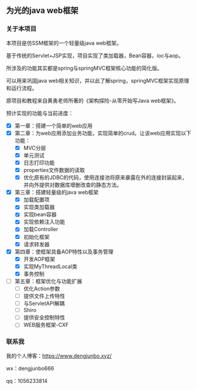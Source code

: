 ## 为光的java web框架

### 关于本项目

本项目是仿SSM框架的一个轻量级java web框架。

基于传统的Servlet+JSP实现，项目实现了类加载器，Bean容器，ioc与aop。

所涉及的功能其实都是spring与springMVC框架核心功能的简化版。

可以用来巩固java web相关知识，并以此了解spring，springMVC框架实现原理和运行流程。

原项目和教程来自黄勇老师所著的《架构探险-从零开始写Java web框架》。

预计实现的功能与当前进度：

- [x] 第一章：搭建一个简单的web应用
- [x] 第二章：为web应用添加业务功能，实现简单的crud。让该web应用实现以下功能：
  - [x] MVC分层
  - [x] 单元测试
  - [x] 日志打印功能
  - [x] properties文件数据的读取
  - [x] 优化原有的JDBC的代码，使用连接池将原来暴露在外的连接封装起来，并向外提供对数据库增删改查的静态方法。
- [x] 第三章：搭建轻量级的java web框架
  - [x] 加载配置项
  - [x] 实现类加载器
  - [x] 实现bean容器
  - [x] 实现依赖注入功能
  - [x] 加载Controller
  - [x] 初始化框架
  - [x] 请求转发器
- [x] 第四章：使框架具备AOP特性以及事务管理
  - [x] 开发AOP框架
  - [x] 实现MyThreadLocal类
  - [x] 事务控制
- [ ] 第五章：框架优化与功能扩展
  - [ ] 优化Action参数
  - [ ] 提供文件上传特性
  - [ ] 与ServletAPI解耦
  - [ ] Shiro
  - [ ] 提供安全控制特性
  - [ ] WEB服务框架-CXF

### 联系我

我的个人博客：https://www.dengjunbo.xyz/

wx：dengjunbo666

qq：1056233814